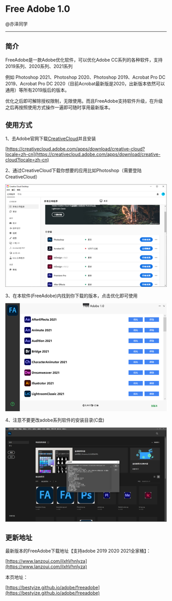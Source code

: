 # Free Adobe 1.0

@亦泽同学

---

## 简介

FreeAdobe是一款Adobe优化软件，可以优化Adobe CC系列的各种软件，支持2019系列、2020系列、2021系列

例如 Photoshop 2021、Photoshop 2020、Photoshop 2019、Acrobat Pro DC 2019、Acrobat Pro DC 2020（目前Acrobat最新版是2020，出新版本依然可以通用）等所有2019版后的版本。

优化之后即可解除授权限制，无限使用。而且FreeAdobe支持软件升级，在升级之后再按照使用方式操作一遍即可随时享用最新版本。

## 使用方式

1、去Adobe官网下载[CreativeCloud](https://creativecloud.adobe.com/apps/download/creative-cloud?locale=zh-cn)并且安装

[https://creativecloud.adobe.com/apps/download/creative-cloud?locale=zh-cn](https://creativecloud.adobe.com/apps/download/creative-cloud?locale=zh-cn)

2、通过CreativeCloud下载你想要的应用比如Photoshop（需要登陆CreativeCloud）

![CreativeCloud](img/creative_cloud.png)

3、在本软件(FreeAdobe)内找到你下载的版本，点击优化即可使用

![主界面](img/freeadobe_main_form.png)

4、注意不要更改adobe系列软件的安装目录(C盘)

![photoshop2021_main.png](img/photoshop2021_main.png)

## 更新地址

最新版本的FreeAdobe下载地址【支持adobe 2019 2020 2021全家桶】：

[https://www.lanzoui.com/ilxhVhnlyza](https://www.lanzoui.com/ilxhVhnlyza)

本页地址：

[https://bestyize.github.io/adobe/freeadobe](https://bestyize.github.io/adobe/freeadobe)
